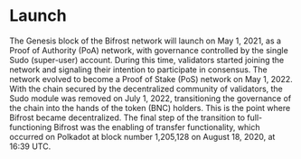 # Launch

The Genesis block of the Bifrost network will launch on May 1, 2021, as a Proof of Authority \(PoA\) network, with governance controlled by the single Sudo \(super-user\) account. During this time, validators started joining the network and signaling their intention to participate in consensus. The network evolved to become a Proof of Stake \(PoS\) network on May 1, 2022. With the chain secured by the decentralized community of validators, the Sudo module was removed on July 1, 2022, transitioning the governance of the chain into the hands of the token \(BNC\) holders. This is the point where Bifrost became decentralized. The final step of the transition to full-functioning Bifrost was the enabling of transfer functionality, which occurred on Polkadot at block number 1,205,128 on August 18, 2020, at 16:39 UTC.

